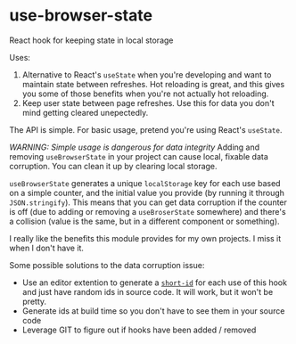 # use-browser-state
React hook for keeping state in local storage

Uses:

1. Alternative to React's `useState` when you're developing and want to maintain state between refreshes. Hot reloading is great, and this gives you some of those benefits when you're not actually hot reloading.
2. Keep user state between page refreshes. Use this for data you don't mind getting cleared unepectedly.

The API is simple. For basic usage, pretend you're using React's `useState`.

*WARNING: Simple usage is dangerous for data integrity*
Adding and removing `useBrowserState` in your project can cause local, fixable data corruption.
You can clean it up by clearing local storage.

`useBrowserState` generates a unique `localStorage` key for each use based on a simple counter, and the initial value you provide (by running it through `JSON.stringify`). This means that you can get data corruption if the counter is off (due to adding or removing a `useBroserState` somewhere) and there's a collision (value is the same, but in a different component or something).

I really like the benefits this module provides for my own projects. I miss it when I don't have it.

Some possible solutions to the data corruption issue:

- Use an editor extention to generate a [`short-id`](https://www.npmjs.com/package/short-id) for each use of this hook and just have random ids in source code. It will work, but it won't be pretty.
- Generate ids at build time so you don't have to see them in your source code
- Leverage GIT to figure out if hooks have been added / removed
